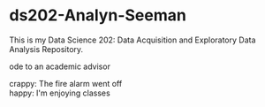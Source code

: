 # ds202-Analyn-Seeman

This is my Data Science 202: Data Acquisition and Exploratory Data Analysis Repository.

ode to an academic advisor

crappy: The fire alarm went off \
happy: I'm enjoying classes
